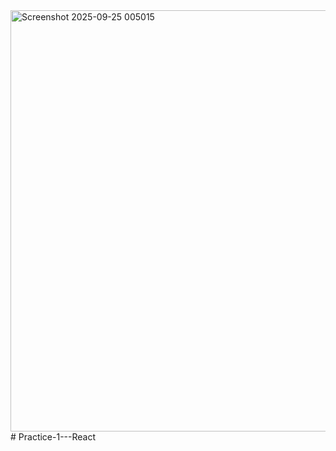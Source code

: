 <img width="988" height="674" alt="Screenshot 2025-09-25 005015" src="https://github.com/user-attachments/assets/39de585d-9537-47ad-90ee-4f1074b9ac25" />
# Practice-1---React

